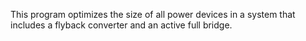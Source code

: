 This program optimizes the size of all power devices in a system that includes a flyback converter and an active full bridge.
